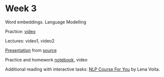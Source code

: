 # Week 3
Word embeddings. Language Modelling

Practice: [video](https://youtu.be/Dd2hQ-cvStc)

Lectures: video1, video2 


[Presentation]() from [source](https://github.com/yandexdataschool/nlp_course/tree/2024/week03_lm)

Practice and homework [notebook](), video

Additional reading with interactive tasks: [NLP Course For You](https://lena-voita.github.io/nlp_course.html) by Lena Voita.
